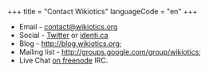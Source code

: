 +++
title = "Contact Wikiotics"
languageCode = "en"
+++

  - Email - <contact@wikiotics.org>
  - Social - [Twitter](http://twitter.com/wikiotics) or
    [identi.ca](http://identi.ca/wikiotics)
  - Blog - <http://blog.wikiotics.org>;
  - Mailing list - <http://groups.google.com/group/wikiotics>;
  - Live Chat [on
    freenode](http://webchat.freenode.net/?channels=wikiotics) IRC.

